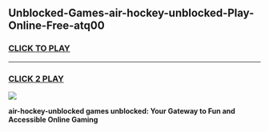 
## Unblocked-Games-air-hockey-unblocked-Play-Online-Free-atq00
<h3>
<a href="https://premium76.site?title=air-hockey-unblocked&ref=26A">CLICK TO PLAY</a></h3>
<hr>

<h3>
<a href="https://premium76.site?title=air-hockey-unblocked&ref=26A">CLICK 2 PLAY</a>
  
</h3>

<a href="https://premium76.site?title=air-hockey-unblocked&ref=26A"><img src="https://clearcache.store/games.png"></a>


**air-hockey-unblocked games unblocked: Your Gateway to Fun and Accessible Online Gaming**
